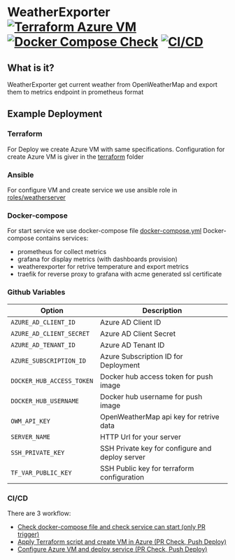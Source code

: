 WeatherExporter [![Terraform Azure VM](https://github.com/brainfair/WeatherExporter/actions/workflows/terraform.yml/badge.svg)](https://github.com/brainfair/WeatherExporter/actions/workflows/terraform.yml) [![Docker Compose Check](https://github.com/brainfair/WeatherExporter/actions/workflows/compose.yml/badge.svg)](https://github.com/brainfair/WeatherExporter/actions/workflows/compose.yml) [![CI/CD](https://github.com/brainfair/WeatherExporter/actions/workflows/docker.yml/badge.svg)](https://github.com/brainfair/WeatherExporter/actions/workflows/docker.yml)
===============
## What is it? ##
WeatherExporter get current weather from OpenWeatherMap and export them to metrics endpoint in prometheus format

## Example Deployment ##
### Terraform
For Deploy we create Azure VM with same specifications. 
Configuration for create Azure VM is giver in the [terraform](terraform) folder

### Ansible
For configure VM and create service we use ansible role in [roles/weatherserver](roles/weatherserver)

### Docker-compose
For start service we use docker-compose file [docker-compose.yml](docker-compose.yml)
Docker-compose contains services:
- prometheus for collect metrics
- grafana for display metrics (with dashboards provision)
- weatherexporter for retrive temperature and export metrics
- traefik for reverse proxy to grafana with acme generated ssl certificate

### Github Variables
Option | Description
--- | ---
`AZURE_AD_CLIENT_ID`	| Azure AD Client ID
`AZURE_AD_CLIENT_SECRET` | Azure AD Client Secret
`AZURE_AD_TENANT_ID`	| Azure AD Tenant ID
`AZURE_SUBSCRIPTION_ID`  | Azure Subscription ID for Deployment
`DOCKER_HUB_ACCESS_TOKEN`	| Docker hub access token for push image
`DOCKER_HUB_USERNAME`  | Docker hub username for push image
`OWM_API_KEY`	| OpenWeatherMap api key for retrive data
`SERVER_NAME`	| HTTP Url for your server
`SSH_PRIVATE_KEY`	| SSH Private key for configure and deploy server
`TF_VAR_PUBLIC_KEY`	| SSH Public key for terraform configuration

### CI/CD
There are 3 workflow:
- [Check docker-compose file and check service can start (only PR trigger)](.github/workflows/compose.yml) 
- [Apply Terraform script and create VM in Azure (PR Check, Push Deploy)](.github/workflows/terraform.yml)
- [Configure Azure VM and deploy service (PR Check, Push Deploy)](.github/workflows/docker.yml)
